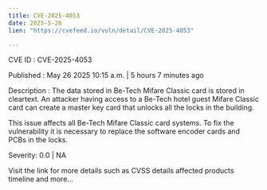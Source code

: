 ```yaml
---
title: CVE-2025-4053
date: 2025-5-26
lien: "https://cvefeed.io/vuln/detail/CVE-2025-4053"

---
```


CVE ID : CVE-2025-4053

Published :  May 26
2025
10:15 a.m. | 5 hours
7 minutes ago

Description : The data stored in Be-Tech Mifare Classic card is stored in cleartext. An attacker having access to a Be-Tech hotel guest Mifare Classic card can create a master key card that unlocks all the locks in the building. 

This issue affects all Be-Tech Mifare Classic card systems. To fix the vulnerability
it is necessary to replace the software
encoder
cards
and PCBs in the locks.

Severity: 0.0 | NA

Visit the link for more details
such as CVSS details
affected products
timeline
and more...
